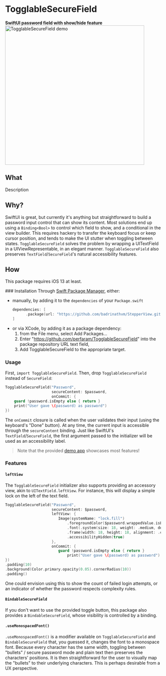 # TogglableSecureField
**SwiftUI password field with show/hide feature**
<img src="https://raw.githubusercontent.com/perfaram/TogglableSecureField/main/Demo/demo.gif" height="450" alt="TogglableSecureField demo"/>

## What
Description

## Why?
SwiftUI is great, but currently it's anything but straightforward to build a password input control that can show its content. Most solutions end up using a `Binding<Bool>` to control which field to show, and a conditional in the view builder. This requires hackery to transfer the keyboard focus or keep cursor position, and tends to make the UI stutter when toggling between states. 
`TogglableSecureField` solves the problem by wrapping a UITextField in a UIViewRepresentable, in an elegant manner. `TogglableSecureField` also preserves `TextField`/`SecureField`'s natural accessibility features. 

## How
This package requires iOS 13 at least.

### Installation
Through [Swift Package Manager](https://swift.org/package-manager/), either:
* manually, by adding it to the `dependencies` of your `Package.swift`
    ```swift
    dependencies: [
          .package(url: "https://github.com/badrinathvm/StepperView.git", from: "1.6.7")
    ]
    ```
* or via XCode, by adding it as a package dependency:
    1. from the File menu, select Add Packages...
    2. Enter "https://github.com/perfaram/TogglableSecureField" into the package repository URL text field,
    3. Add TogglableSecureField to the appropriate target.

### Usage
First, `import TogglableSecureField`. Then, drop `TogglableSecureField` instead of `SecureField`:
```swift
TogglableSecureField("Password",
                     secureContent: $password,
                     onCommit: {
    guard !password.isEmpty else { return }
    print("User gave \(password) as password")
})
```
The `onCommit` closure is called when the user validates their input (using the keyboard's "Done" button). At any time, the current input is accessible through the `secureContent` binding. 
Just like SwiftUI's `TextField`/`SecureField`, the first argument passed to the initializer will be used as an accessibility label.

> Note that the provided [demo app](https://github.com/perfaram/TogglableSecureField/main/Demo) showcases most features! 

### Features
#### `leftView`
The `TogglableSecureField` initializer also supports providing an accessory view, akin to `UITextField.leftView`. For instance, this will display a simple lock on the left of the text field.
```swift
TogglableSecureField("Password",
                     secureContent: $password,
                     leftView: {
                        Image(systemName: "lock.fill")
                            .foregroundColor($password.wrappedValue.isEmpty ? .secondary : .primary)
                            .font(.system(size: 18, weight: .medium, design: .default))
                            .frame(width: 18, height: 18, alignment: .center)
                            .accessibilityHidden(true)
                     },
                     onCommit: {
                        guard !password.isEmpty else { return }
                            print("User gave \(password) as password")
})
.padding(10)
.background(Color.primary.opacity(0.05).cornerRadius(10))
.padding()
```
One could envision using this to show the count of failed login attempts, or an indicator of whether the password respects complexity rules.

#### `BindableSecureField`
If you don't want to use the provided toggle button, this package also provides a `BindableSecureField`, whose visibility is controlled by a binding.  

#### `.useMonospacedFont()`
`.useMonospacedFont()` is a modifier available on `TogglableSecureField` and `BindableSecureField` that, you guessed it, changes the font to a monospace font. Because every character has the same width, toggling between "bullets" / secure password mode and plain text then preserves the characters' positions. It is then straightforward for the user to visually map the "bullets" to their underlying characters. This is perhaps desirable from a UX perspective. 
